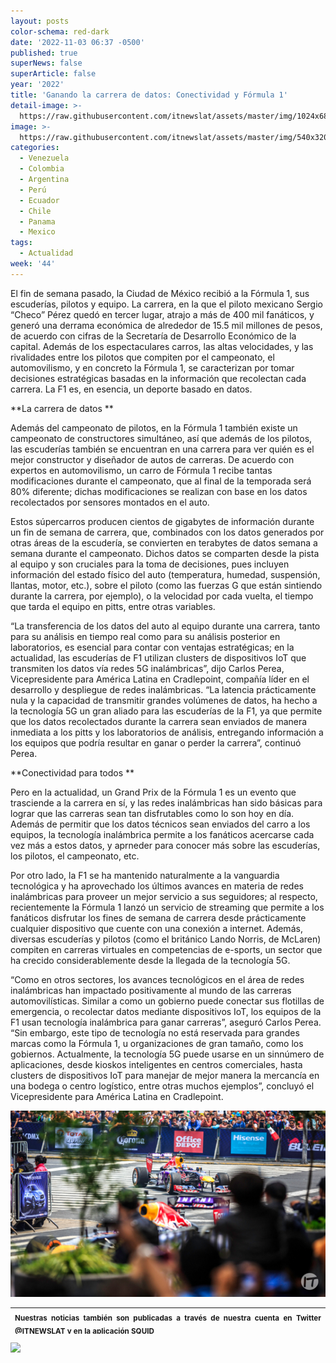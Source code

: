 ```yaml
---
layout: posts
color-schema: red-dark
date: '2022-11-03 06:37 -0500'
published: true
superNews: false
superArticle: false
year: '2022'
title: 'Ganando la carrera de datos: Conectividad y Fórmula 1'
detail-image: >-
  https://raw.githubusercontent.com/itnewslat/assets/master/img/1024x680/RB-F1-g.jpg
image: >-
  https://raw.githubusercontent.com/itnewslat/assets/master/img/540x320/RB-F1-p.jpg
categories:
  - Venezuela
  - Colombia
  - Argentina
  - Perú
  - Ecuador
  - Chile
  - Panama
  - Mexico
tags:
  - Actualidad
week: '44'
---
```

El fin de semana pasado, la Ciudad de México recibió a la Fórmula 1, sus escuderías, pilotos y equipo. La carrera, en la que el piloto mexicano Sergio “Checo” Pérez quedó en tercer lugar, atrajo a más de 400 mil fanáticos, y generó una derrama económica de alrededor de 15.5 mil millones de pesos, de acuerdo con cifras de la Secretaría de Desarrollo Económico de la capital. Además de los espectaculares carros, las altas velocidades, y las rivalidades entre los pilotos que compiten por el campeonato, el automovilismo, y en concreto la Fórmula 1, se caracterizan por tomar decisiones estratégicas basadas en la información que recolectan cada carrera. La F1 es, en esencia, un deporte basado en datos. 

**La carrera de datos **

Además del campeonato de pilotos, en la Fórmula 1 también existe un campeonato de constructores simultáneo, así que además de los pilotos, las escuderías también se encuentran en una carrera para ver quién es el mejor constructor y diseñador de autos de carreras. De acuerdo con expertos en automovilismo, un carro de Fórmula 1 recibe tantas modificaciones durante el campeonato, que al final de la temporada será 80% diferente; dichas modificaciones se realizan con base en los datos recolectados por sensores montados en el auto. 

Estos súpercarros producen cientos de gigabytes de información durante un fin de semana de carrera, que, combinados con los datos generados por otras áreas de la escudería, se convierten en terabytes de datos semana a semana durante el campeonato. Dichos datos se comparten desde la pista al equipo y son cruciales para la toma de decisiones, pues incluyen información del estado físico del auto (temperatura, humedad, suspensión, llantas, motor, etc.), sobre el piloto (como las fuerzas G que están sintiendo durante la carrera, por ejemplo), o la velocidad por cada vuelta, el tiempo que tarda el equipo en pitts, entre otras variables. 

“La transferencia de los datos del auto al equipo durante una carrera, tanto para su análisis en tiempo real como para su análisis posterior en laboratorios, es esencial para contar con ventajas estratégicas; en la actualidad, las escuderías de F1 utilizan clusters de dispositivos IoT que transmiten los datos vía redes 5G inalámbricas”, dijo Carlos Perea, Vicepresidente para América Latina en Cradlepoint, compañía líder en el desarrollo y despliegue de redes inalámbricas. “La latencia prácticamente nula y la capacidad de transmitir grandes volúmenes de datos, ha hecho a la tecnología 5G un gran aliado para las escuderías de la F1, ya que permite que los datos recolectados durante la carrera sean enviados de manera inmediata a los pitts y los laboratorios de análisis, entregando información a los equipos que podría resultar en ganar o perder la carrera”, continuó Perea. 

**Conectividad para todos **

Pero en la actualidad, un Grand Prix de la Fórmula 1 es un evento que trasciende a la carrera en sí, y las redes inalámbricas han sido básicas para lograr que las carreras sean tan disfrutables como lo son hoy en día. Además de permitir que los datos técnicos sean enviados del carro a los equipos, la tecnología inalámbrica permite a los fanáticos acercarse cada vez más a estos datos, y aprneder para conocer más sobre las escuderías, los pilotos, el campeonato, etc. 

Por otro lado, la F1 se ha mantenido naturalmente a la vanguardia tecnológica y ha aprovechado los últimos avances en materia de redes inalámbricas para proveer un mejor servicio a sus seguidores; al respecto, recientemente la Fórmula 1 lanzó un servicio de streaming que permite a los fanáticos disfrutar los fines de semana de carrera desde prácticamente cualquier dispositivo que cuente con una conexión a internet. Además, diversas escuderías y pilotos (como el británico Lando Norris, de McLaren) compiten en carreras virtuales en competencias de e-sports, un sector que ha crecido considerablemente desde la llegada de la tecnología 5G. 

“Como en otros sectores, los avances tecnológicos en el área de redes inalámbricas han impactado positivamente al mundo de las carreras automovilísticas. Similar a como un gobierno puede conectar sus flotillas de emergencia, o recolectar datos mediante dispositivos IoT, los equipos de la F1 usan tecnología inalámbrica para ganar carreras”, aseguró Carlos Perea. “Sin embargo, este tipo de tecnología no está reservada para grandes marcas como la Fórmula 1, u organizaciones de gran tamaño, como los gobiernos. Actualmente, la tecnología 5G puede usarse en un sinnúmero de aplicaciones, desde kioskos inteligentes en centros comerciales, hasta clusters de dispositivos IoT para manejar de mejor manera la mercancía en una bodega o centro logístico, entre otras muchos ejemplos”, concluyó el Vicepresidente para América Latina en Cradlepoint.

![](https://raw.githubusercontent.com/itnewslat/assets/master/img/540x320/RB-F1-p.jpg)

<table style="height: 42px;" width="569">
<tbody>
<tr>
<td style="text-align: justify;"><sub><strong>Nuestras noticias también son publicadas a través de nuestra cuenta en Twitter <a href="https://twitter.com/itnewslat?lang=es">@ITNEWSLAT</a> y en la aplicación <a href="https://squidapp.co/en/">SQUID</a></strong></sub></td>
</tr>
</tbody>
</table>

<img src="https://tracker.metricool.com/c3po.jpg?hash=56f88a41e39ab42c063cc51676587a04"/>